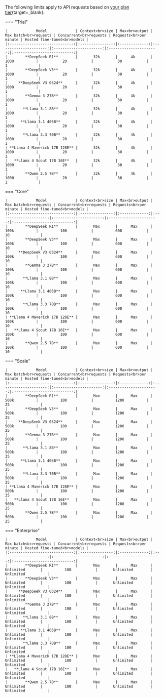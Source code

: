 The following limits apply to API requests based on [your plan tier](https://platform.kluster.ai/plans){target=\_blank}:

=== "Trial"

    |             Model             | Context<br>size | Max<br>output | Max batch<br>requests | Concurrent<br>requests | Requests<br>per minute | Hosted fine-tuned<br>models |
    |:-----------------------------:|:---------------:|:-------------:|:---------------------:|:----------------------:|:----------------------:|:---------------------------:|
    |        **DeepSeek R1**        |       32k       |      4k       |         1000          |           20           |           30           |              1              |
    |        **DeepSeek V3**        |       32k       |      4k       |         1000          |           20           |           30           |              1              |
    |     **DeepSeek V3 0324**      |       32k       |      4k       |         1000          |           20           |           30           |              1              |
    |        **Gemma 3 27B**        |       32k       |      4k       |         1000          |           20           |           30           |              1              |
    |       **Llama 3.1 8B**        |       32k       |      4k       |         1000          |           20           |           30           |              1              |
    |      **Llama 3.1 405B**       |       32k       |      4k       |         1000          |           20           |           30           |              1              |
    |       **Llama 3.3 70B**       |       32k       |      4k       |         1000          |           20           |           30           |              1              |
    | **Llama 4 Maverick 17B 128E** |       32k       |      4k       |         1000          |           20           |           30           |              1              |
    |   **Llama 4 Scout 17B 16E**   |       32k       |      4k       |         1000          |           20           |           30           |              1              |
    |        **Qwen 2.5 7B**        |       32k       |      4k       |         1000          |           20           |           30           |              1              |

    

=== "Core"

    |             Model             | Context<br>size | Max<br>output | Max batch<br>requests | Concurrent<br>requests | Requests<br>per minute | Hosted fine-tuned<br>models |
    |:-----------------------------:|:---------------:|:-------------:|:---------------------:|:----------------------:|:----------------------:|:---------------------------:|
    |        **DeepSeek R1**        |       Max       |      Max      |         100k          |          100           |          600           |             10              |
    |        **DeepSeek V3**        |       Max       |      Max      |         100k          |          100           |          600           |             10              |
    |     **DeepSeek V3 0324**      |       Max       |      Max      |         100k          |          100           |          600           |             10              |
    |        **Gemma 3 27B**        |       Max       |      Max      |         100k          |          100           |          600           |             10              |
    |       **Llama 3.1 8B**        |       Max       |      Max      |         100k          |          100           |          600           |             10              |
    |      **Llama 3.1 405B**       |       Max       |      Max      |         100k          |          100           |          600           |             10              |
    |       **Llama 3.3 70B**       |       Max       |      Max      |         100k          |          100           |          600           |             10              |
    | **Llama 4 Maverick 17B 128E** |       Max       |      Max      |         100k          |          100           |          600           |             10              |
    |   **Llama 4 Scout 17B 16E**   |       Max       |      Max      |         100k          |          100           |          600           |             10              |
    |        **Qwen 2.5 7B**        |       Max       |      Max      |         100k          |          100           |          600           |             10              |

=== "Scale"

    |             Model             | Context<br>size | Max<br>output | Max batch<br>requests | Concurrent<br>requests | Requests<br>per minute | Hosted fine-tuned<br>models |
    |:-----------------------------:|:---------------:|:-------------:|:---------------------:|:----------------------:|:----------------------:|:---------------------------:|
    |        **DeepSeek R1**        |       Max       |      Max      |         500k          |          100           |          1200          |             25              |
    |        **DeepSeek V3**        |       Max       |      Max      |         500k          |          100           |          1200          |             25              |
    |     **DeepSeek V3 0324**      |       Max       |      Max      |         500k          |          100           |          1200          |             25              |
    |        **Gemma 3 27B**        |       Max       |      Max      |         500k          |          100           |          1200          |             25              |
    |       **Llama 3.1 8B**        |       Max       |      Max      |         500k          |          100           |          1200          |             25              |
    |      **Llama 3.1 405B**       |       Max       |      Max      |         500k          |          100           |          1200          |             25              |
    |       **Llama 3.3 70B**       |       Max       |      Max      |         500k          |          100           |          1200          |             25              |
    | **Llama 4 Maverick 17B 128E** |       Max       |      Max      |         500k          |          100           |          1200          |             25              |
    |   **Llama 4 Scout 17B 16E**   |       Max       |      Max      |         500k          |          100           |          1200          |             25              |
    |        **Qwen 2.5 7B**        |       Max       |      Max      |         500k          |          100           |          1200          |             25              |

=== "Enterprise"

    |             Model             | Context<br>size | Max<br>output | Max batch<br>requests | Concurrent<br>requests | Requests<br>per minute | Hosted fine-tuned<br>models |
    |:-----------------------------:|:---------------:|:-------------:|:---------------------:|:----------------------:|:----------------------:|:---------------------------:|
    |        **DeepSeek R1**        |       Max       |      Max      |       Unlimited       |          100           |       Unlimited        |          Unlimited          |
    |        **DeepSeek V3**        |       Max       |      Max      |       Unlimited       |          100           |       Unlimited        |          Unlimited          |
    |     **DeepSeek V3 0324**      |       Max       |      Max      |       Unlimited       |          100           |       Unlimited        |          Unlimited          |
    |        **Gemma 3 27B**        |       Max       |      Max      |       Unlimited       |          100           |       Unlimited        |          Unlimited          |
    |       **Llama 3.1 8B**        |       Max       |      Max      |       Unlimited       |          100           |       Unlimited        |          Unlimited          |
    |      **Llama 3.1 405B**       |       Max       |      Max      |       Unlimited       |          100           |       Unlimited        |          Unlimited          |
    |       **Llama 3.3 70B**       |       Max       |      Max      |       Unlimited       |          100           |       Unlimited        |          Unlimited          |
    | **Llama 4 Maverick 17B 128E** |       Max       |      Max      |       Unlimited       |          100           |       Unlimited        |          Unlimited          |
    |   **Llama 4 Scout 17B 16E**   |       Max       |      Max      |       Unlimited       |          100           |       Unlimited        |          Unlimited          |
    |        **Qwen 2.5 7B**        |       Max       |      Max      |       Unlimited       |          100           |       Unlimited        |          Unlimited          |
